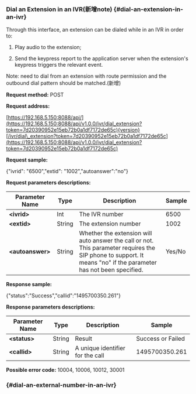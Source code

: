 ### Dial an Extension in an IVR\(新增note\) {#dial-an-extension-in-an-ivr}

Through this interface, an extension can be dialed while in an IVR in order to:

1. Play audio to the extension;

2. Send the keypress report to the application server when the extension's keypress triggers the relevant event.

Note: need to dial from an extension with route permission and the outbound dial pattern should be matched.\(新增\)

**Request method:** POST

**Request address:**

[https://192.168.5.150:8088/api/](https://192.168.5.150:8088/api/v1.0.0/ivr/dial_extension?token=7d20390952e15eb72b0a1df7172de65c){version}[/ivr/dial\_extension?token=7d20390952e15eb72b0a1df7172de65c](https://192.168.5.150:8088/api/v1.0.0/ivr/dial_extension?token=7d20390952e15eb72b0a1df7172de65c)

**Request sample:**

{"ivrid": "6500","extid": "1002","autoanswer":"no"}

**Request parameters descriptions:**

| **Parameter Name** | **Type** | **Description** | **Sample** |
| --- | --- | --- | --- |
| **&lt;ivrid&gt;** | Int | The IVR number | 6500 |
| **&lt;extid&gt;** | String | The extension number | 1002 |
| **&lt;autoanswer&gt;** | String | Whether the extension will auto answer the call or not. This parameter requires the SIP phone to support. It means "no" if the parameter has not been specified. | Yes/No |

**Response sample:**

{"status":"Success","callid":"1495700350.261"}

**Response parameters descriptions:**

| **Parameter Name** | **Type** | **Description** | **Sample** |
| --- | --- | --- | --- |
| **&lt;status&gt;** | String | Result | Success or Failed |
| **&lt;callid&gt;** | String | A unique identifier for the call | 1495700350.261 |

**Possible error code:** 10004, 10006, 10012, 30001

###  {#dial-an-external-number-in-an-ivr}



